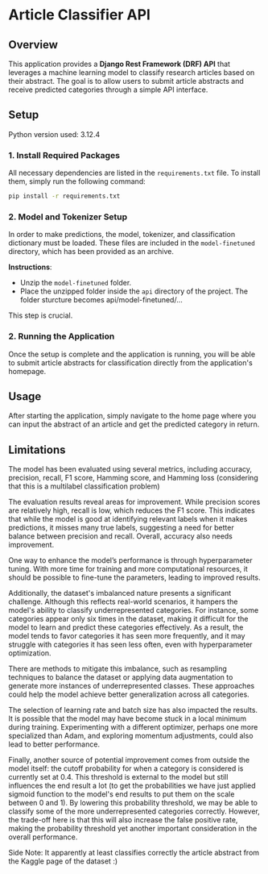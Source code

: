 # Article Classifier API

## Overview
This application provides a **Django Rest Framework (DRF) API** that leverages a machine learning model to classify research articles based on their abstract. The goal is to allow users to submit article abstracts and receive predicted categories through a simple API interface.

## Setup

Python version used: 3.12.4

### 1. Install Required Packages
All necessary dependencies are listed in the `requirements.txt` file. To install them, simply run the following command:
```bash
pip install -r requirements.txt
```
### 2. Model and Tokenizer Setup
In order to make predictions, the model, tokenizer, and classification dictionary must be loaded. These files are included in the `model-finetuned` directory, which has been provided as an archive.

**Instructions**:
- Unzip the `model-finetuned` folder.
- Place the unzipped folder inside the `api` directory of the project. The folder sturcture becomes api/model-finetuned/...
  
This step is crucial.

### 2. Running the Application
Once the setup is complete and the application is running, you will be able to submit article abstracts for classification directly from the application's homepage.

## Usage
After starting the application, simply navigate to the home page where you can input the abstract of an article and get the predicted category in return.

## Limitations

The model has been evaluated using several metrics, including accuracy, precision, recall, F1 score, Hamming score, and Hamming loss (considering that this is a multilabel classification problem)

The evaluation results reveal areas for improvement. While precision scores are relatively high, recall is low, which reduces the F1 score. This indicates that while the model is good at identifying relevant labels when it makes predictions, it misses many true labels, suggesting a need for better balance between precision and recall. Overall, accuracy also needs improvement.

One way to enhance the model’s performance is through hyperparameter tuning. With more time for training and more computational resources, it should be possible to fine-tune the parameters, leading to improved results. 

Additionally, the dataset's imbalanced nature presents a significant challenge. Although this reflects real-world scenarios, it hampers the model's ability to classify underrepresented categories. For instance, some categories appear only six times in the dataset, making it difficult for the model to learn and predict these categories effectively. As a result, the model tends to favor categories it has seen more frequently, and it may struggle with categories it has seen less often, even with hyperparameter optimization.

There are methods to mitigate this imbalance, such as resampling techniques to balance the dataset or applying data augmentation to generate more instances of underrepresented classes. These approaches could help the model achieve better generalization across all categories.

The selection of learning rate and batch size has also impacted the results. It is possible that the model may have become stuck in a local minimum during training. Experimenting with a different optimizer, perhaps one more specialized than Adam, and exploring momentum adjustments, could also lead to better performance.

Finally, another source of potential improvement comes from outside the model itself: the cutoff probability for when a category is considered is currently set at 0.4. This threshold is external to the model but still influences the end result a lot (to get the probabilities we have just applied sigmoid function to the model's end results to put them on the scale between 0 and 1). By lowering this probability threshold, we may be able to classify some of the more underrepresented categories correctly. However, the trade-off here is that this will also increase the false positive rate, making the probability threshold yet another important consideration in the overall performance.

Side Note: It apparently at least classifies correctly the article abstract from the Kaggle page of the dataset :) 

